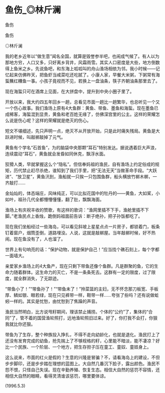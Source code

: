 # 鱼伤_◎林斤澜

鱼伤

鱼伤

◎林斤澜

我的老乡近年以“做生意”闻名全国，就算是毁誉参半吧，也闹成气候了。有人以为那地方穷，人口又多，只好离乡背井，风霜雨雪。其实人口密度是大些，地方倒数得上鱼米之乡。先说鱼吧，和东海上呱呱叫的舟山渔场相依为邻。我小时候——记忆起来仿佛昨天，把鱼虾当咸菜吃还吃腻了。小康人家，早餐大米粥，下粥常有海蜇蘸红糟鱼一事。小孩子竟视而不见，若换上一盘油条，筷子齐朝油条那里去了。

现在海蜇只可在酒席上见面，在大拼盘中，提升到中央小圈子里了。

开放以来，我大约四五年回乡一趟，总看见市面一趟比一趟繁华，也总听见一个又一个伤心故事。我们渔场上原有4大鱼群：黄鱼、带鱼、墨鱼和海蜇。现在墨鱼已成稀客，海蜇混到显贵，黄鱼和老百姓无缘了，仿佛深宫里的公主。这样的荣耀怎么说是伤心呢？这样的荣耀就是绝灭的伤心。

短文不堪细述，先只声明一点，绝灭不从开放开始，只是此时痛失残局。黄鱼是大跃进时候，叫敲梆敲掉了元气。

黄鱼有个学名“石首鱼”，为的脑袋中央那颗“耳石”特别发达。据说遇着巨大声浪，连续震动“耳石”，黄鱼就会发昏如同休克，飘浮水面。

狡猾人类，早就掌握这么个“隐私”。但信奉妈祖的渔民，自有渔场上约定俗成的规矩，历代禁止赶尽杀绝，谁知到了我们手里，把“无法无天”当做革命手段。“大跃进”、“放卫星”，黄鱼汛到，渔船就一只挨一只包围鱼群，船头横放竹梆木梆，一齐敲打……

金灿灿的，体态端庄，风味纯正，可以比拟花国中的牡丹的——黄鱼，大如桨，小如叶，祖孙几代全都懵懵懂懂，翻了肚，飘飘海面。

渔场上有庆祝丰收的赞歌，有这样的歌词：“渔网里插不下手，渔舱里插不下脚。”老渔民点上香烛，跪倒妈祖面前告诉：断子绝孙，把子孙饭都吃了。

现在我们坐船经过一些海岛，可以看见斜坡上星星点点一片房子，都锁着门，板条钉着窗户，烟筒歪倒，道路埋没。人说，这就是敲梆屋。当年敲梆时候，好不热闹。现在鱼没有了，人也溜了。

世界上有句响亮的话：“保护动物，就是保护自己！”应当找个礁石刻上，每个字都一面墙大。

亲爱家乡渔场上的4大鱼产，现在只剩下带鱼还像个鱼群。凡是群聚的鱼，它的生命力随着群体。这生命力的灭亡，不是一条条死去。这群有一定的限度，过了限度，就全群消失，了无踪迹。

“带鱼小了！”“带鱼孙了！”“带鱼未了！”拎菜篮的主妇，无不怀念那刀板宽、手板厚、鳞如银、眼若绿，现在只见裤带一样，鞋带一样……夸张了些吗？还有说做蚯蚓一样的。其实是忧愁，由忧愁到了焦躁的声音。

渔民当然明白，比方说甩籽期间，理该禁止捕捞。个体的“公约”了，集体的“合同”了，管不着的国营渔轮照打，远地渔轮照旧过来。好了，你打我不会打，你狠我就比你还狠。

带鱼为了生存，整个种族投入挣扎，不得不走向幼龄化，也就是退化。渔民打上了还没有发育完成的幼鱼，抢先揣上了不够规格的籽，心里能不暗淡，能不凄凉？好比一个民族、一个阶层、一个地方，把生存担子压在童工、童奴、童妓身上。

这么说来，市面的红火是假的？生意的兴隆是冒骗？不，请看海岛上的建设，不但步步脚印，还是步步踏在理想的蓝图上。大自然几番沉下脸子，露出颜色。渔民不怨不恨，只怪自己失误。现在辛勤养殖、恢复生态。相信大自然的惩罚不容情，还相信大自然的眼睛，看得灵清谁该惩罚，哪里要体谅。

(1996.5.3)